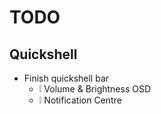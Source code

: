# TODO
## Quickshell
- Finish quickshell bar
  - ❕ Volume & Brightness OSD
  - ❕ Notification Centre
